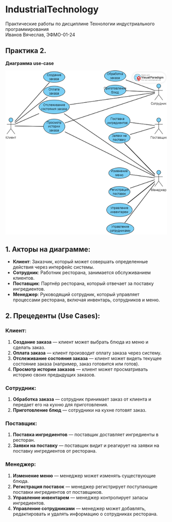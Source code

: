 # IndustrialTechnology

Практические работы по дисциплине Технологии индустриального программирования  
Иванов Вячеслав, ЭФМО-01-24
## Практика 2.

**Диаграмма use-case**

![image](https://raw.githubusercontent.com/tr1kK/IndustrialTechnology/refs/heads/prac2/use-case-2.png)

## 1. Акторы на диаграмме:
- **Клиент**: Заказчик, который может совершать определенные действия через интерфейс системы.
- **Сотрудник**: Работник ресторана, занимается обслуживанием клиентов.
- **Поставщик**: Партнёр ресторана, который отвечает за поставку ингредиентов.
- **Менеджер**: Руководящий сотрудник, который управляет процессами ресторана, включая инвентарь, сотрудников и меню.

## 2. Прецеденты (Use Cases):

### Клиент:
1. **Создание заказа** — клиент может выбрать блюда из меню и сделать заказ.
2. **Оплата заказа** — клиент производит оплату заказа через систему.
3. **Отслеживание состояния заказа** — клиент может видеть текущее состояние заказа (например, заказ готовится или готов).
4. **Просмотр истории заказов** — клиент может просматривать историю своих предыдущих заказов.

### Сотрудник:
1. **Обработка заказа** — сотрудник принимает заказ от клиента и передает его на кухню для приготовления.
2. **Приготовление блюд** — сотрудники на кухне готовят заказ.

### Поставщик:
1. **Поставка ингредиентов** — поставщик доставляет ингредиенты в ресторан.
2. **Заявки на поставку** — поставщик видит и реагирует на заявки на поставку ингредиентов от ресторана.

### Менеджер:
1. **Изменение меню** — менеджер может изменять существующие блюда.
2. **Регистрация поставок** — менеджер регистрирует поступающие поставки ингредиентов от поставщиков.
3. **Управление инвентарем** — менеджер контролирует запасы ингредиентов.
4. **Управление сотрудниками** — менеджер может добавлять, редактировать и удалять информацию о сотрудниках ресторана.


